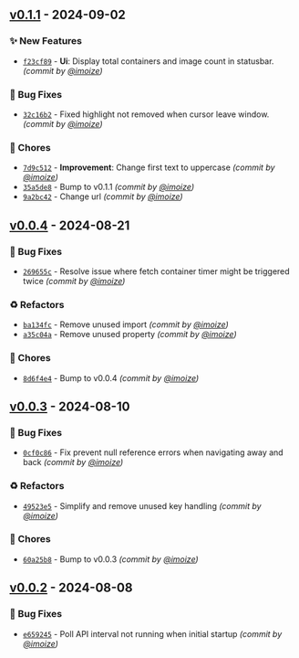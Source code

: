 
## [v0.1.1] - 2024-09-02
### :sparkles: New Features
- [`f23cf89`](https://github.com/imoize/plasmoid-dockio/commit/f23cf89603c91cfc8adf350ab68e3ef94a8f7528) - **Ui**: Display total containers and image count in statusbar. *(commit by [@imoize](https://github.com/imoize))*

### :bug: Bug Fixes
- [`32c16b2`](https://github.com/imoize/plasmoid-dockio/commit/32c16b29bc82e8924280af868410516123c6959d) - Fixed highlight not removed when cursor leave window. *(commit by [@imoize](https://github.com/imoize))*

### :wrench: Chores
- [`7d9c512`](https://github.com/imoize/plasmoid-dockio/commit/7d9c512b6665992e47b0f056db09ed068c921813) - **Improvement**: Change first text to uppercase *(commit by [@imoize](https://github.com/imoize))*
- [`35a5de8`](https://github.com/imoize/plasmoid-dockio/commit/35a5de86efee676f951d87dd0ae8b72e002d4b54) - Bump to v0.1.1 *(commit by [@imoize](https://github.com/imoize))*
- [`9a2bc42`](https://github.com/imoize/plasmoid-dockio/commit/9a2bc42ccfa0067c16f2cdfbcdedddba136e1593) - Change url *(commit by [@imoize](https://github.com/imoize))*


## [v0.0.4] - 2024-08-21
### :bug: Bug Fixes
- [`269655c`](https://github.com/imoize/plasma-dockio/commit/269655c2a335828d629cc3bd09da0b919e45fd20) - Resolve issue where fetch container timer might be triggered twice *(commit by [@imoize](https://github.com/imoize))*

### :recycle: Refactors
- [`ba134fc`](https://github.com/imoize/plasma-dockio/commit/ba134fc134c8b5a39006d6dad8c8a695259a5871) - Remove unused import *(commit by [@imoize](https://github.com/imoize))*
- [`a35c04a`](https://github.com/imoize/plasma-dockio/commit/a35c04a148ae23bd417bebf57289529961de9381) - Remove unused property *(commit by [@imoize](https://github.com/imoize))*

### :wrench: Chores
- [`8d6f4e4`](https://github.com/imoize/plasma-dockio/commit/8d6f4e4b863a1b5ea8f36a397b5cb9edbce426d4) - Bump to v0.0.4 *(commit by [@imoize](https://github.com/imoize))*


## [v0.0.3] - 2024-08-10
### :bug: Bug Fixes
- [`0cf0c86`](https://github.com/imoize/plasma-dockio/commit/0cf0c864b6a4de3724c871f577acfdb2957d266d) - Fix prevent null reference errors when navigating away and back *(commit by [@imoize](https://github.com/imoize))*

### :recycle: Refactors
- [`49523e5`](https://github.com/imoize/plasma-dockio/commit/49523e527cfa957ae61de313d9d68564a439da9b) - Simplify and remove unused key handling *(commit by [@imoize](https://github.com/imoize))*

### :wrench: Chores
- [`60a25b8`](https://github.com/imoize/plasma-dockio/commit/60a25b85801e290225db0db35efe3c85e4fa750b) - Bump to v0.0.3 *(commit by [@imoize](https://github.com/imoize))*


## [v0.0.2] - 2024-08-08
### :bug: Bug Fixes
- [`e659245`](https://github.com/imoize/plasma-dockio/commit/e6592451cbfc4819722c548b96e31c12f22a73e1) - Poll API interval not running when initial startup *(commit by [@imoize](https://github.com/imoize))*

[v0.0.2]: https://github.com/imoize/plasma-dockio/compare/v0.0.1...v0.0.2
[v0.0.3]: https://github.com/imoize/plasma-dockio/compare/v0.0.2...v0.0.3
[v0.0.4]: https://github.com/imoize/plasma-dockio/compare/v0.0.3...v0.0.4
[v0.1.1]: https://github.com/imoize/plasmoid-dockio/compare/v0.0.4...v0.1.1
